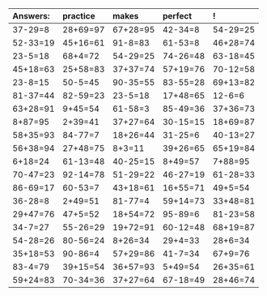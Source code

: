 | Answers: | practice | makes | perfect | ! |
| :--- | :--- | :--- | :--- | :--- |
| 37-29=8 | 28+69=97 | 67+28=95 | 42-34=8 | 54-29=25 | 
| 52-33=19 | 45+16=61 | 91-8=83 | 61-53=8 | 46+28=74 | 
| 23-5=18 | 68+4=72 | 54-29=25 | 74-26=48 | 63-18=45 | 
| 45+18=63 | 25+58=83 | 37+37=74 | 57+19=76 | 70-12=58 | 
| 23-8=15 | 50-5=45 | 90-35=55 | 83-55=28 | 69+13=82 | 
| 81-37=44 | 82-59=23 | 23-5=18 | 17+48=65 | 12-6=6 | 
| 63+28=91 | 9+45=54 | 61-58=3 | 85-49=36 | 37+36=73 | 
| 8+87=95 | 2+39=41 | 37+27=64 | 30-15=15 | 18+69=87 | 
| 58+35=93 | 84-77=7 | 18+26=44 | 31-25=6 | 40-13=27 | 
| 56+38=94 | 27+48=75 | 8+3=11 | 39+26=65 | 65+19=84 | 
| 6+18=24 | 61-13=48 | 40-25=15 | 8+49=57 | 7+88=95 | 
| 70-47=23 | 92-14=78 | 51-29=22 | 46-27=19 | 61-28=33 | 
| 86-69=17 | 60-53=7 | 43+18=61 | 16+55=71 | 49+5=54 | 
| 36-28=8 | 2+49=51 | 81-77=4 | 59+14=73 | 33+48=81 | 
| 29+47=76 | 47+5=52 | 18+54=72 | 95-89=6 | 81-23=58 | 
| 34-7=27 | 55-26=29 | 19+72=91 | 60-12=48 | 68+19=87 | 
| 54-28=26 | 80-56=24 | 8+26=34 | 29+4=33 | 28+6=34 | 
| 35+18=53 | 90-86=4 | 57+29=86 | 41-7=34 | 67+9=76 | 
| 83-4=79 | 39+15=54 | 36+57=93 | 5+49=54 | 26+35=61 | 
| 59+24=83 | 70-34=36 | 37+27=64 | 67-18=49 | 28+46=74 | 
